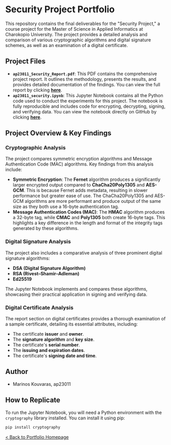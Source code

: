 # Security Project Portfolio

This repository contains the final deliverables for the "Security Project," a course project for the Master of Science in Applied Informatics at Charokopio University. The project provides a detailed analysis and comparison of various cryptographic algorithms and digital signature schemes, as well as an examination of a digital certificate.

## Project Files

* **`ap23011_Security_Report.pdf`**: This PDF contains the comprehensive project report. It outlines the methodology, presents the results, and provides detailed documentation of the findings. You can view the full report by clicking **[here](Security_Report.pdf)**.
* **`ap23011_security.ipynb`**: This Jupyter Notebook contains all the Python code used to conduct the experiments for this project. The notebook is fully reproducible and includes code for encrypting, decrypting, signing, and verifying data. You can view the notebook directly on GitHub by clicking **[here](../Security/ap23011_security.ipynb)**.

## Project Overview & Key Findings

### Cryptographic Analysis

The project compares symmetric encryption algorithms and Message Authentication Code (MAC) algorithms. Key findings from this analysis include:

* **Symmetric Encryption**: The **Fernet** algorithm produces a significantly larger encrypted output compared to **ChaCha20Poly1305** and **AES-GCM**. This is because Fernet adds metadata, resulting in slower performance but greater ease of use. The ChaCha20Poly1305 and AES-GCM algorithms are more performant and produce output of the same size as they both use a 16-byte authentication tag.
* **Message Authentication Codes (MAC)**: The **HMAC** algorithm produces a 32-byte tag, while **CMAC** and **Poly1305** both create 16-byte tags. This highlights a key difference in the length and format of the integrity tags generated by these algorithms.

### Digital Signature Analysis

The project also includes a comparative analysis of three prominent digital signature algorithms:

* **DSA (Digital Signature Algorithm)**
* **RSA (Rivest–Shamir–Adleman)**
* **Ed25519**

The Jupyter Notebook implements and compares these algorithms, showcasing their practical application in signing and verifying data.

### Digital Certificate Analysis

The report section on digital certificates provides a thorough examination of a sample certificate, detailing its essential attributes, including:

* The certificate **issuer** and **owner**.
* The **signature algorithm** and **key size**.
* The certificate's **serial number**.
* The **issuing and expiration dates**.
* The certificate's **signing date and time**.

## Author

* Marinos Kouvaras, ap23011

## How to Replicate

To run the Jupyter Notebook, you will need a Python environment with the `cryptography` library installed. You can install it using pip:

```bash
pip install cryptography
```

[< Back to Portfolio Homepage](../README.md)




